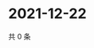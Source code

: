 # 2021-12-22

共 0 条

<!-- BEGIN WEIBO -->
<!-- 最后更新时间 Wed Dec 22 2021 18:17:07 GMT+0800 (China Standard Time) -->

<!-- END WEIBO -->
